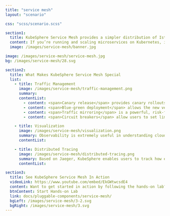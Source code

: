 ```yaml
---
title: "service mesh"
layout: "scenario"

css: "scss/scenario.scss"

section1:
  title: KubeSphere Service Mesh provides a simpler distribution of Istio with consolidated UX.
  content: If you’re running and scaling microservices on Kubernetes, it’s time to adopt the Istio-based service mesh for your distributed system. We design a unified UI to integrate and manage tools including Istio, Envoy and Jaeger.
  image: /images/service-mesh/banner.jpg

image: /images/service-mesh/service-mesh.jpg
bg: /images/service-mesh/28.svg

section2:
  title: What Makes KubeSphere Service Mesh Special
  list:
    - title: Traffic Management
      image: /images/service-mesh/traffic-management.png
      summary:
      contentList:
        - content: <span>Canary release</span> provides canary rollouts and staged rollouts with percentage-based traffic splits
        - content: <span>Blue-green deployment</span> allows the new version of an application to be deployed in a separate environment and tested for functionality and performance
        - content: <span>Traffic mirroring</span> is a powerful, risk-free method of testing your app versions as it sends a copy of live traffic to a mirrored Service
        - content: <span>Circuit breakers</span> allow users to set limits for calls to individual hosts within a Service

    - title: Visualization
      image: /images/service-mesh/visualization.png
      summary: Observability is extremely useful in understanding cloud-native microservice interconnections. KubeSphere has the ability to visualize the connections between microservices and the topology of how they interconnect.
      contentList:

    - title: Distributed Tracing
      image: /images/service-mesh/distributed-tracing.png
      summary: Based on Jaeger, KubeSphere enables users to track how each Service interacts with each other. It brings a deeper understanding about request latency, bottlenecks, serialization and parallelism via visualization.
      contentList:

section3:
  title: See KubeSphere Service Mesh In Action
  videoLink: https://www.youtube.com/embed/EkGWtwcsdE4
  content: Want to get started in action by following the hands-on lab?
  btnContent: Start Hands-on Lab
  link: docs/pluggable-components/service-mesh/
  bgLeft: /images/service-mesh/3-2.svg
  bgRight: /images/service-mesh/3.svg
---
```

